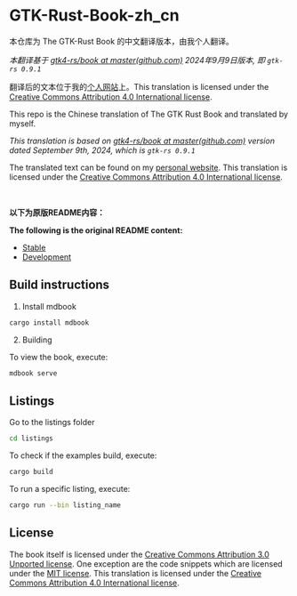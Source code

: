 # GTK-Rust-Book-zh_cn

本仓库为 The GTK-Rust Book 的中文翻译版本，由我个人翻译。

*本翻译基于 [gtk4-rs/book at master(github.com)](https://github.com/gtk-rs/gtk4-rs/tree/master/book) 2024年9月9日版本, 即 `gtk-rs 0.9.1`*

翻译后的文本位于我的[个人网站](https://mario-hero.github.io/gtk-book-zh_cn/)上。This translation is licensed under the [Creative Commons Attribution 4.0 International license](https://creativecommons.org/licenses/by/4.0/).

This repo is the Chinese translation of The GTK Rust Book and translated by myself.

*This translation is based on [gtk4-rs/book at master(github.com)](https://github.com/gtk-rs/gtk4-rs/tree/master/book) version dated September 9th, 2024, which is `gtk-rs 0.9.1`*

The translated text can be found on my [personal website](https://mario-hero.github.io/gtk-book-zh_cn/). This translation is licensed under the [Creative Commons Attribution 4.0 International license](https://creativecommons.org/licenses/by/4.0/).

<br/>

**以下为原版README内容：**

**The following is the original README content:**

- [Stable](https://gtk-rs.org/gtk4-rs/stable/latest/book)
- [Development](https://gtk-rs.org/gtk4-rs/git/book)

## Build instructions

1. Install mdbook

```bash
cargo install mdbook
```

2. Building

To view the book, execute:

```bash
mdbook serve
```

## Listings

Go to the listings folder

```bash
cd listings
```

To check if the examples build, execute:

```bash
cargo build
```

To run a specific listing, execute:

```bash
cargo run --bin listing_name
```

## License

The book itself is licensed under the [Creative Commons Attribution 3.0 Unported license](https://creativecommons.org/licenses/by/3.0/).
One exception are the code snippets which are licensed under the [MIT license](https://mit-license.org/).
This translation is licensed under the [Creative Commons Attribution 4.0 International license](https://creativecommons.org/licenses/by/4.0/).
